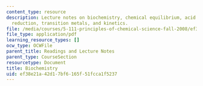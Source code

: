 ```yaml
---
content_type: resource
description: Lecture notes on biochemistry, chemical equilibrium, acid base, oxidation
  reduction, transition metals, and kinetics.
file: /media/courses/5-111-principles-of-chemical-science-fall-2008/ef38e21a42d17bf6165f51fcca1f5237_lecnotes36.pdf
file_type: application/pdf
learning_resource_types: []
ocw_type: OCWFile
parent_title: Readings and Lecture Notes
parent_type: CourseSection
resourcetype: Document
title: Biochemistry
uid: ef38e21a-42d1-7bf6-165f-51fcca1f5237
---
```

